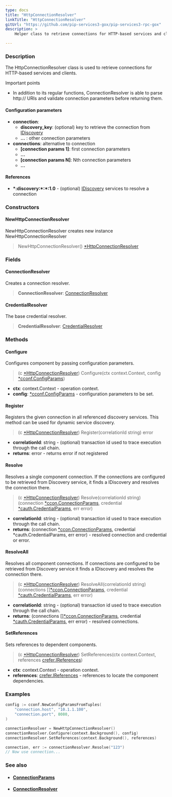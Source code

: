 ```yaml
---
type: docs
title: "HttpConnectionResolver"
linkTitle: "HttpConnectionResolver"
gitUrl: "https://github.com/pip-services3-gox/pip-services3-rpc-gox"
description: >
    Helper class to retrieve connections for HTTP-based services and clients.

---
```


### Description

The HttpConnectionResolver class is used to retrieve connections for HTTP-based services and clients.

Important points

- In addition to its regular functions, ConnectionResolver is able to parse http:// URIs and validate connection parameters before returning them.

#### Configuration parameters

- **connection**:    
    - **discovery_key**: (optional) key to retrieve the connection from [IDiscovery](../../../components/connect/idiscovery)
    - **...** : other connection parameters
- **connections**: alternative to connection
    - **[connection params 1]**: first connection parameters
    -  **...**
    - **[connection params N]**: Nth connection parameters
    -  **...**


#### References

- **\*:discovery:\*:\*:1.0** - (optional) [IDiscovery](../../../components/connect/idiscovery) services to resolve a connection

### Constructors

#### NewHttpConnectionResolver
NewHttpConnectionResolver creates new instance NewHttpConnectionResolver

> NewHttpConnectionResolver() [*HttpConnectionResolver]()


### Fields

<span class="hide-title-link">

#### ConnectionResolver
Creates a connection resolver.
> **ConnectionResolver**: [ConnectionResolver](../../../components/connect/connection_resolver)

#### CredentialResolver
The base credential resolver.
> **CredentialResolver**: [CredentialResolver](../../../components/auth/credential_resolver)

</span>


### Methods

#### Configure
Configures component by passing configuration parameters.

> (c [*HttpConnectionResolver]()) Configure(ctx context.Context, config [*cconf.ConfigParams](../../../commons/config/config_params))

- **ctx**: context.Context - operation context.
- **config**: [*cconf.ConfigParams](../../../commons/config/config_params) - configuration parameters to be set.


#### Register
Registers the given connection in all referenced discovery services. This method can be used for dynamic service discovery.

> (c [*HttpConnectionResolver]()) Register(correlationId string) error

- **correlationId**: string - (optional) transaction id used to trace execution through the call chain.
- **returns**: error - returns error if not registered

#### Resolve
Resolves a single component connection. If the connections are configured to be retrieved from Discovery service,
it finds a IDiscovery and resolves the connection there.

> (c [*HttpConnectionResolver]()) Resolve(correlationId string) (connection [*ccon.ConnectionParams](../../../components/connect/connection_params), credential [*cauth.CredentialParams](../../../components/auth/credential_params), err error)

- **correlationId**: string - (optional) transaction id used to trace execution through the call chain.
- **returns**: (connection [*ccon.ConnectionParams](../../../components/connect/connection_params), credential *cauth.CredentialParams, err error) - resolved connection and credential or error.


#### ResolveAll
Resolves all component connections. If connections are configured to be retrieved from Discovery service it finds a IDiscovery and resolves the connection there.

> (c [*HttpConnectionResolver]()) ResolveAll(correlationId string) (connections [][*ccon.ConnectionParams](../../../components/connect/connection_params), credential [*cauth.CredentialParams](../../../components/auth/credential_params), err error)

- **correlationId**: string - (optional) transaction id used to trace execution through the call chain.
- **returns**: (connections [][*ccon.ConnectionParams](../../../components/connect/connection_params), credential [*cauth.CredentialParams](../../../components/auth/credential_params), err error) - resolved connections.


#### SetReferences
Sets references to dependent components.

> (c [*HttpConnectionResolver]()) SetReferences(ctx context.Context, references [crefer.IReferences](../../../commons/refer/ireferences))

- **ctx**: context.Context - operation context.
- **references**: [crefer.IReferences](../../../commons/refer/ireferences) - references to locate the component dependencies.

### Examples

```go
config := cconf.NewConfigParamsFromTuples(
	"connection.host", "10.1.1.100",
	"connection.port", 8080,
)

connectionResolver = NewHttpConnectionResolver()
connectionResolver.Configure(context.Background(), config)
connectionResolver.SetReferences(context.Background(), references)

connection, err := connectionResolver.Resolve("123")
// Now use connection...
```


### See also
- #### [ConnectionParams](../../../components/connect/connection_params)
- #### [ConnectionResolver](../../../components/connect/connection_resolver)
